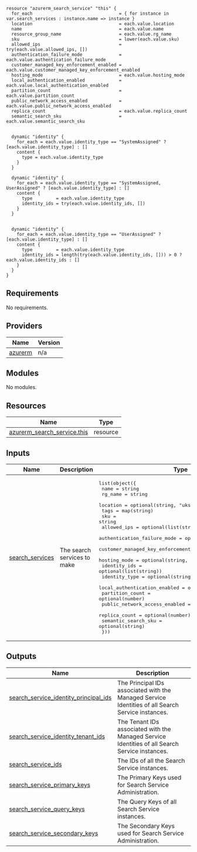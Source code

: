 ```hcl
resource "azurerm_search_service" "this" {
  for_each                                 = { for instance in var.search_services : instance.name => instance }
  location                                 = each.value.location
  name                                     = each.value.name
  resource_group_name                      = each.value.rg_name
  sku                                      = lower(each.value.sku)
  allowed_ips                              = try(each.value.allowed_ips, [])
  authentication_failure_mode              = each.value.authentication_failure_mode
  customer_managed_key_enforcement_enabled = each.value.customer_managed_key_enforcement_enabled
  hosting_mode                             = each.value.hosting_mode
  local_authentication_enabled             = each.value.local_authentication_enabled
  partition_count                          = each.value.partition_count
  public_network_access_enabled            = each.value.public_network_access_enabled
  replica_count                            = each.value.replica_count
  semantic_search_sku                      = each.value.semantic_search_sku


  dynamic "identity" {
    for_each = each.value.identity_type == "SystemAssigned" ? [each.value.identity_type] : []
    content {
      type = each.value.identity_type
    }
  }

  dynamic "identity" {
    for_each = each.value.identity_type == "SystemAssigned, UserAssigned" ? [each.value.identity_type] : []
    content {
      type         = each.value.identity_type
      identity_ids = try(each.value.identity_ids, [])
    }
  }


  dynamic "identity" {
    for_each = each.value.identity_type == "UserAssigned" ? [each.value.identity_type] : []
    content {
      type         = each.value.identity_type
      identity_ids = length(try(each.value.identity_ids, [])) > 0 ? each.value.identity_ids : []
    }
  }
}
```
## Requirements

No requirements.

## Providers

| Name | Version |
|------|---------|
| <a name="provider_azurerm"></a> [azurerm](#provider\_azurerm) | n/a |

## Modules

No modules.

## Resources

| Name | Type |
|------|------|
| [azurerm_search_service.this](https://registry.terraform.io/providers/hashicorp/azurerm/latest/docs/resources/search_service) | resource |

## Inputs

| Name | Description | Type | Default | Required |
|------|-------------|------|---------|:--------:|
| <a name="input_search_services"></a> [search\_services](#input\_search\_services) | The search services to make | <pre>list(object({<br>    name                                     = string<br>    rg_name                                  = string<br>    location                                 = optional(string, "uksouth")<br>    tags                                     = map(string)<br>    sku                                      = string<br>    allowed_ips                              = optional(list(string))<br>    authentication_failure_mode              = optional(string, "http403")<br>    customer_managed_key_enforcement_enabled = optional(bool)<br>    hosting_mode                             = optional(string, "default")<br>    identity_ids                             = optional(list(string))<br>    identity_type                            = optional(string)<br>    local_authentication_enabled             = optional(bool)<br>    partition_count                          = optional(number)<br>    public_network_access_enabled            = optional(bool)<br>    replica_count                            = optional(number)<br>    semantic_search_sku                      = optional(string)<br>  }))</pre> | n/a | yes |

## Outputs

| Name | Description |
|------|-------------|
| <a name="output_search_service_identity_principal_ids"></a> [search\_service\_identity\_principal\_ids](#output\_search\_service\_identity\_principal\_ids) | The Principal IDs associated with the Managed Service Identities of all Search Service instances. |
| <a name="output_search_service_identity_tenant_ids"></a> [search\_service\_identity\_tenant\_ids](#output\_search\_service\_identity\_tenant\_ids) | The Tenant IDs associated with the Managed Service Identities of all Search Service instances. |
| <a name="output_search_service_ids"></a> [search\_service\_ids](#output\_search\_service\_ids) | The IDs of all the Search Service instances. |
| <a name="output_search_service_primary_keys"></a> [search\_service\_primary\_keys](#output\_search\_service\_primary\_keys) | The Primary Keys used for Search Service Administration. |
| <a name="output_search_service_query_keys"></a> [search\_service\_query\_keys](#output\_search\_service\_query\_keys) | The Query Keys of all Search Service instances. |
| <a name="output_search_service_secondary_keys"></a> [search\_service\_secondary\_keys](#output\_search\_service\_secondary\_keys) | The Secondary Keys used for Search Service Administration. |
